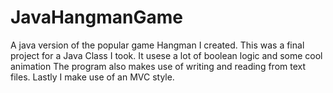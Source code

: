 # JavaHangmanGame
A java version of the popular game Hangman I created.
This was a final project for a Java Class I took.  It usese a lot of boolean logic and some cool animation
The program also makes use of writing and reading from text files.
Lastly I make use of an MVC style.
